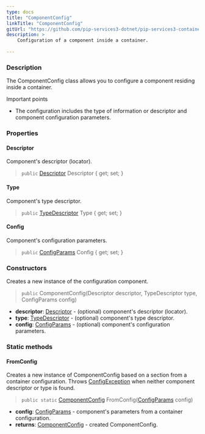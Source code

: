 ```yaml
---
type: docs
title: "ComponentConfig"
linkTitle: "ComponentConfig"
gitUrl: "https://github.com/pip-services3-dotnet/pip-services3-container-dotnet"
description: >
    Configuration of a component inside a container.
   
---
```


### Description

The ComponentConfig class allows you to configure a component residing inside a container.

Important points

- The configuration includes the type of information or descriptor and component configuration parameters.

### Properties

#### Descriptor
Component's descriptor (locator).
> `public` [Descriptor](../../../commons/refer/descriptor)  Descriptor { get; set; }

#### Type
Component's type descriptor.
> `public` [TypeDescriptor](../../../commons/reflect/type_descriptor) Type { get; set; }

#### Config
Component's configuration parameters.
> `public` [ConfigParams](../../../commons/config/config_params) Config { get; set; }


### Constructors
Creates a new instance of the configuration component.

> `public` ComponentConfig(Descriptor descriptor, TypeDescriptor type, ConfigParams config)

- **descriptor**: [Descriptor](../../../commons/refer/descriptor) - (optional) component's descriptor (locator).
- **type**: [TypeDescriptor](../../../commons/reflect/type_descriptor) - (optional) component's type descriptor.
- **config**: [ConfigParams](../../../commons/config/config_params) - (optional) component's configuration parameters.

### Static methods

#### FromConfig
Creates a new instance of ComponentConfig based on a section from a container configuration.
Throws [ConfigException](../commons/errors/config_exception) when neither component descriptor or type is found.

> `public static` [ComponentConfig]() FromConfig([ConfigParams](../../../commons/config/config_params) config)

- **config**: [ConfigParams](../../../commons/config/config_params) - component's parameters from a container configuration.
- **returns**: [ComponentConfig]() - created ComponentConfig.
